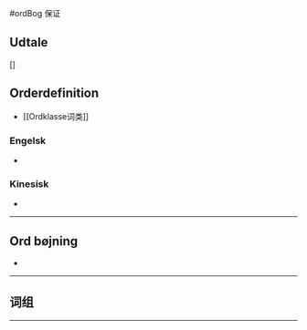 #ordBog 
保证

## Udtale
[]  


## Orderdefinition
- [[Ordklasse词类]]

### Engelsk
- 

### Kinesisk
- 

---

## Ord bøjning
- 

---

## 词组  


---


